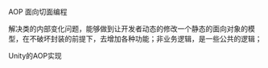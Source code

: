 AOP 面向切面编程

解决类的内部变化问题，能够做到让开发者动态的修改一个静态的面向对象的模型，在不破坏封装的前提下，去增加各种功能；非业务逻辑，是一些公共的逻辑；



Unity的AOP实现

